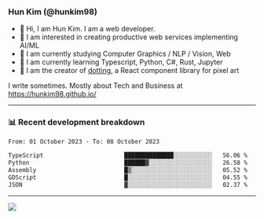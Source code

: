 ### Hun Kim (@hunkim98)

- 👋 Hi, I am Hun Kim. I am a web developer. 
- 🤔 I am interested in creating productive web services implementing AI/ML
- 🔭 I am currently studying Computer Graphics / NLP / Vision, Web 
- 🌱 I am currently learning Typescript, Python, C#, Rust, Jupyter
- 🎨 I am the creator of [dotting](hunkim98.github.io/dotting), a React component library for pixel art

I write sometimes. Mostly about Tech and Business at https://hunkim98.github.io/

---
### 📊 Recent development breakdown
<!--START_SECTION:waka-->

```txt
From: 01 October 2023 - To: 08 October 2023

TypeScript                       ██████████████░░░░░░░░░░░   56.06 %
Python                           ██████▓░░░░░░░░░░░░░░░░░░   26.58 %
Assembly                         █▒░░░░░░░░░░░░░░░░░░░░░░░   05.52 %
GDScript                         █░░░░░░░░░░░░░░░░░░░░░░░░   04.55 %
JSON                             ▓░░░░░░░░░░░░░░░░░░░░░░░░   02.37 %
```

<!--END_SECTION:waka-->
---

<!-- <div align='center'> -->
  <img align="center" src="https://github-readme-stats.vercel.app/api?username=hunkim98&theme=dark&show_icons=true"/>
<!-- </div> -->
<!--
**hunkim98/hunkim98** is a ✨ _special_ ✨ repository because its `README.md` (this file) appears on your GitHub profile.

Here are some ideas to get you started:

- 🔭 I’m currently working on ...
- 🌱 I’m currently learning ...
- 👯 I’m looking to collaborate on ...
- 🤔 I’m looking for help with ...
- 💬 Ask me about ...
- 📫 How to reach me: ...
- 😄 Pronouns: ...
- ⚡ Fun fact: ...
-->
